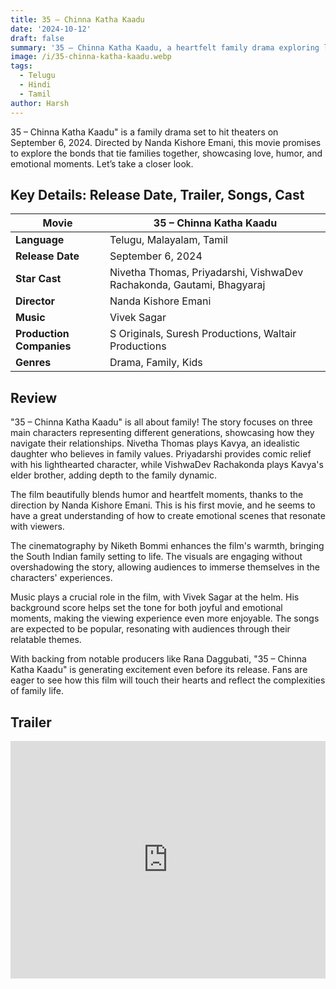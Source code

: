 ```yaml
---
title: 35 – Chinna Katha Kaadu
date: '2024-10-12'
draft: false
summary: '35 – Chinna Katha Kaadu, a heartfelt family drama exploring love and bonds. Releasing September 6, 2024, with a talented cast'
image: /i/35-chinna-katha-kaadu.webp
tags:
  - Telugu
  - Hindi
  - Tamil
author: Harsh
---
```


35 – Chinna Katha Kaadu" is a family drama set to hit theaters on September 6, 2024. Directed by Nanda Kishore Emani, this movie promises to explore the bonds that tie families together, showcasing love, humor, and emotional moments. Let’s take a closer look.

## Key Details: Release Date, Trailer, Songs, Cast

| **Movie**                | **35 – Chinna Katha Kaadu**                                           |
| ------------------------ | --------------------------------------------------------------------- |
| **Language**             | Telugu, Malayalam, Tamil                                              |
| **Release Date**         | September 6, 2024                                                     |
| **Star Cast**            | Nivetha Thomas, Priyadarshi, VishwaDev Rachakonda, Gautami, Bhagyaraj |
| **Director**             | Nanda Kishore Emani                                                   |
| **Music**                | Vivek Sagar                                                           |
| **Production Companies** | S Originals, Suresh Productions, Waltair Productions                  |
| **Genres**               | Drama, Family, Kids                                                   |

## Review

"35 – Chinna Katha Kaadu" is all about family! The story focuses on three main characters representing different generations, showcasing how they navigate their relationships. Nivetha Thomas plays Kavya, an idealistic daughter who believes in family values. Priyadarshi provides comic relief with his lighthearted character, while VishwaDev Rachakonda plays Kavya's elder brother, adding depth to the family dynamic.

The film beautifully blends humor and heartfelt moments, thanks to the direction by Nanda Kishore Emani. This is his first movie, and he seems to have a great understanding of how to create emotional scenes that resonate with viewers.

The cinematography by Niketh Bommi enhances the film's warmth, bringing the South Indian family setting to life. The visuals are engaging without overshadowing the story, allowing audiences to immerse themselves in the characters' experiences.

Music plays a crucial role in the film, with Vivek Sagar at the helm. His background score helps set the tone for both joyful and emotional moments, making the viewing experience even more enjoyable. The songs are expected to be popular, resonating with audiences through their relatable themes.

With backing from notable producers like Rana Daggubati, "35 – Chinna Katha Kaadu" is generating excitement even before its release. Fans are eager to see how this film will touch their hearts and reflect the complexities of family life.

## Trailer

<iframe width="100%" height="380" src="https://www.youtube.com/embed/046kopv5sCQ?si=fyoeLyVXz_NQDdEh" title={title} frameborder="0" allow="accelerometer; autoplay; clipboard-write; encrypted-media; gyroscope; picture-in-picture; web-share" referrerpolicy="strict-origin-when-cross-origin" allowfullscreen></iframe>

